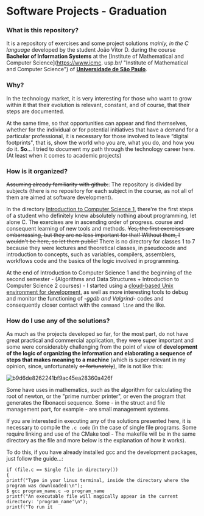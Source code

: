 # Software Projects - Graduation 

### What is this repository?

It is a repository of exercises and some project solutions *mainly, in the C language* developed by the student João Vitor D. during the course **Bachelor of Information Systems** at the [Institute of Mathematical and Computer Science](https://www.icmc. usp.br/ "Institute of Mathematical and Computer Science") of **[Universidade de São Paulo](https://www5.usp.br/ "Universidade de São Paulo")**.

### Why?

In the technology market, it is very interesting for those who want to grow within it that their evolution is relevant, constant, and of course, that their steps are documented.

At the same time, so that opportunities can appear and find themselves, whether for the individual or for potential initiatives that have a demand for a particular professional, it is necessary for those involved to leave “digital footprints", that is, show the world who you are, what you do, and how you do it.
**So**... I tried to document my path through the technology career here. (At least when it comes to academic projects)

### How is it organized?

~~Assuming already familiarity with github:~~:
The repository is divided by subjects (there is no repository for each subject in the course, as not all of them are aimed at software development). 

In the directory [Introduction to Computer Science 1](https://github.com/JoaoVitorDio/Projetos-em-C-Graduacao-/tree/master/Introdu%C3%A7%C3%A3o%20%C3%A0%20Ci%C3%AAncia%20da%20Computa%C3%A7%C3%A3o%201), there're the first steps of a student who definitely knew absolutely nothing about programming, let alone C. The exercises are in ascending order of progress. course and consequent learning of new tools and methods. ~~Yes, the first exercises are embarrassing, but they are no less important for that! Without them, I wouldn't be here, so let them public!~~ There is no directory for classes 1 to 7 because they were lectures and theoretical classes, in pseudocode and introduction to concepts, such as variables, compilers, assemblers, workflows code and the basics of the logic involved in programming.

At the end of Introduction to Computer Science 1 and the beginning of the second semester - (Algorithms and Data Structures + Introduction to Computer Science 2 courses) - I started using a [cloud-based Unix environment for development](https://ide.cs50.io/ "cloud-based Unix environment for development"), as well as more interesting tools to debug and monitor the functioning of *-ggdb and Valgrind-* codes and consequently closer contact with the `command line` and the like.

### How do I use any of the solutions?

As much as the projects developed so far, for the most part, do not have great practical and commercial application, they were super important and some were considerably challenging from the point of view of **development of the logic of organizing the information and elaborating a sequence of steps that makes meaning to a machine** (which is super relevant in my opinion, since, unfortunately ~~or fortunately~~), life is not like this:

![b9d6de8262241bf9ac45ea28360a426f](https://user-images.githubusercontent.com/60077147/93294909-3d287880-f7c2-11ea-9b07-211c1b823d98.jpg)


Some have uses in mathematics, such as the algorithm for calculating the root of newton, or the "prime number printer", or even the program that generates the fibonacci sequence. Some - in the struct and file management part, for example - are small management systems.

If you are interested in executing any of the solutions presented here, it is necessary to compile the `.c code` (in the case of single file programs. Some require linking and use of the CMake tool - The makefile will be in the same directory as the file and more below is the explanation of how it works).

To do this, if you have already installed gcc and the development packages, just follow the guide...:

    if (file.c == Single file in directory())
    {
    printf("Type in your linux terminal, inside the directory where the program was downloaded:\n");
    $ gcc program_name.c -o program_name
    printf("An executable file will magically appear in the current directory: 'program_name'\n");
    printf("To run it
